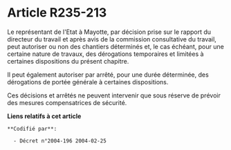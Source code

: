# Article R235-213

Le représentant de l'Etat à Mayotte, par décision prise sur le rapport du directeur du travail et après avis de la commission
consultative du travail, peut autoriser ou non des chantiers déterminés et, le cas échéant, pour une certaine nature de
travaux, des dérogations temporaires et limitées à certaines dispositions du présent chapitre.

Il peut également autoriser par arrêté, pour une durée déterminée, des dérogations de portée générale à certaines
dispositions.

Ces décisions et arrêtés ne peuvent intervenir que sous réserve de prévoir des mesures compensatrices de sécurité.

**Liens relatifs à cet article**

	**Codifié par**:

	  - Décret n°2004-196 2004-02-25
